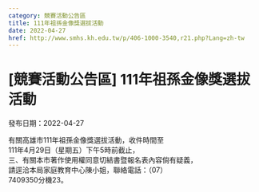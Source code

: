 ```yaml
---
category: 競賽活動公告區
title: 111年祖孫金像獎選拔活動
date: 2022-04-27
href: http://www.smhs.kh.edu.tw/p/406-1000-3540,r21.php?Lang=zh-tw
---
```


# [競賽活動公告區] 111年祖孫金像獎選拔活動

發布日期：2022-04-27

有關高雄市111年祖孫金像獎選拔活動，收件時間至  
111年4月29日（星期五）下午5時前截止，  
三、有關本市著作使用權同意切結書暨報名表內容倘有疑義，  
請逕洽本局家庭教育中心陳小姐，聯絡電話：（07）  
7409350分機23。

